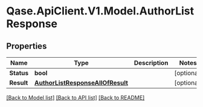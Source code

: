 # Qase.ApiClient.V1.Model.AuthorListResponse

## Properties

Name | Type | Description | Notes
------------ | ------------- | ------------- | -------------
**Status** | **bool** |  | [optional] 
**Result** | [**AuthorListResponseAllOfResult**](AuthorListResponseAllOfResult.md) |  | [optional] 

[[Back to Model list]](../../README.md#documentation-for-models) [[Back to API list]](../../README.md#documentation-for-api-endpoints) [[Back to README]](../../README.md)

